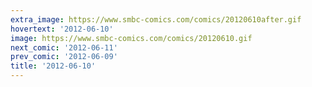 ```yaml
---
extra_image: https://www.smbc-comics.com/comics/20120610after.gif
hovertext: '2012-06-10'
image: https://www.smbc-comics.com/comics/20120610.gif
next_comic: '2012-06-11'
prev_comic: '2012-06-09'
title: '2012-06-10'
---
```


